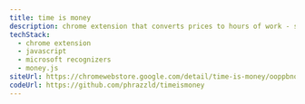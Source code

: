 ```yaml
---
title: time is money
description: chrome extension that converts prices to hours of work - see the true time cost of purchases across 150+ currencies
techStack:
  - chrome extension
  - javascript
  - microsoft recognizers
  - money.js
siteUrl: https://chromewebstore.google.com/detail/time-is-money/ooppbnomdcjmoepangldchpmjhkeendl?hl=en
codeUrl: https://github.com/phrazzld/timeismoney
---
```

